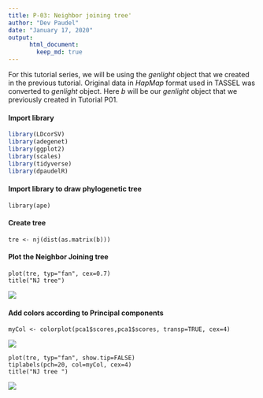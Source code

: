 ```yaml
---
title: P-03: Neighbor joining tree'
author: "Dev Paudel"
date: "January 17, 2020"
output:
      html_document:
        keep_md: true
---
```

For this tutorial series, we will be using the _genlight_ object that we created in the previous tutorial. 
Original data in _HapMap_ format used in TASSEL was converted to _genlight_ object. 
Here _b_ will be our _genlight_ object that we previously created in Tutorial P01.

#### Import library

```r
library(LDcorSV)
library(adegenet)
library(ggplot2)
library(scales)
library(tidyverse)
library(dpaudelR)
```
#### Import library to draw phylogenetic tree

```
library(ape)
```

#### Create tree

```
tre <- nj(dist(as.matrix(b)))
```

#### Plot the Neighbor Joining tree

```
plot(tre, typ="fan", cex=0.7)
title("NJ tree")
```

![](https://rbiology.github.io/rbiologyimages/p03_njtree.png)<!-- -->

#### Add colors according to Principal components

```
myCol <- colorplot(pca1$scores,pca1$scores, transp=TRUE, cex=4)
```

![](https://rbiology.github.io/rbiologyimages/p02_colorplot.png)<!-- -->

```
plot(tre, typ="fan", show.tip=FALSE)
tiplabels(pch=20, col=myCol, cex=4)
title("NJ tree ")
```
![](https://rbiology.github.io/rbiologyimages/p03_njcolorplot.png)<!-- -->
